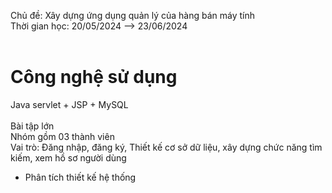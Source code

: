 Chủ đề: Xây dựng ứng dụng quản lý của hàng bán máy tính <br>
Thời gian học: 20/05/2024 --> 23/06/2024 <br>
<br>
 # Công nghệ sử dụng <br>
Java servlet + JSP + MySQL <br>
<br>
Bài tập lớn<br>
Nhóm gồm 03 thành viên<br>
Vai trò: Đăng nhập, đăng ký, Thiết kế cơ sở dữ liệu, xây dựng chức năng tìm kiếm, xem hồ sơ người dùng

- Phân tích thiết kế hệ thống
